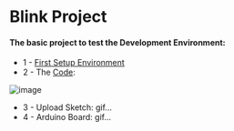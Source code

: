 # Blink Project

#### The basic project to test the Development Environment:

* 1 - [First Setup Environment](https://github.com/robsonoduarte/learn-arduino/tree/master/clion-arduino/example) 
* 2 - The [Code](https://github.com/robsonoduarte/learn-arduino/blob/master/arduino-courses/arduino-brazilian-course/blink/blink.ino):

![image](https://user-images.githubusercontent.com/797845/80540020-e17a6180-897e-11ea-980d-da335b217ade.png)

* 3 - Upload Sketch:
gif...
* 4 - Arduino Board:
gif... 
